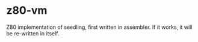 # z80-vm

Z80 implementation of seedling, first written in assembler. If it works, it 
will be re-written in itself.
